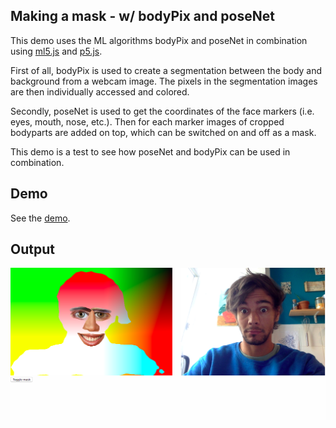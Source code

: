 ## Making a mask - w/ bodyPix and poseNet

This demo uses the ML algorithms bodyPix and poseNet in combination using [ml5.js](https://ml5js.org/) and [p5.js](http://p5js.org/). 

First of all, bodyPix is used to create a segmentation between the body and background from a webcam image. The pixels in the segmentation images are then individually accessed and colored.

Secondly, poseNet is used to get the coordinates of the face markers (i.e. eyes, mouth, nose, etc.). Then for each marker images of cropped bodyparts are added on top, which can be switched on and off as a mask. 

This demo is a test to see how poseNet and bodyPix can be used in combination.


## Demo

See the [demo](https://alsino.github.io/schoolofmaa_code/myBodyPix/).


## Output

![an output image](https://github.com/alsino/schoolofmaa_code/blob/master/myBodyPix/output/3.png)
